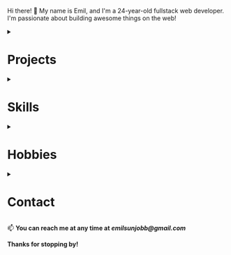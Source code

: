 Hi there! 👋
My name is Emil, and I'm a 24-year-old fullstack web developer. I'm passionate about building awesome things on the web!

<details>
<summary><h1>Projects</h1></summary>

## Twitter clone
a static webpage that looks like Twitter, but without any of the functionality

## Chatbot
a simple chatbot using vanilla JavaScript for the frontend and Node.js with Express and OpenAI for the backend

## Personal portfolio
a personal portfolio website using React for the frontend and Sanity CMS for the backend
</details>

<details>
<summary><h1>Skills</h1></summary>

# Languages
- Javascript
- C#


### Frontend 
- HTML
- CSS
- Tailwindcss
- SCSS
- React

### 💗 Backend & DB's
- Node.js
- MYSQL
- MongoDB
- SSMS
### Backend Technologies
- Express

### Version Control
- Git
</details>

<details>
<summary><h1>Hobbies</h1></summary>

When I'm not programming, I enjoy\
**Gaming**\
I've been gaming for as long as I can remember, and I always find it a fun and relaxing way to unwind.
Going to the gym: Staying fit and healthy is important to me, and I love going to the gym to keep myself in shape.
</details>

<details>
<summary><h1>Contact</h1></summary>
 
You can reach me at
- [**Discord**](https://discord.com/users/173458886706200586)
- [GitHub](https://github.com/EmilSunden)
- [LinkedIn](https://www.linkedin.com/in/emil-sund%C3%A9n-4b6b26179/)
</details>

📫 **You can reach me at any time at _emilsunjobb@gmail.com_**

**Thanks for stopping by!**


<!---
EmilSunden/EmilSunden is a ✨ special ✨ repository because its `README.md` (this file) appears on your GitHub profile.
You can click the Preview link to take a look at your changes.
--->
